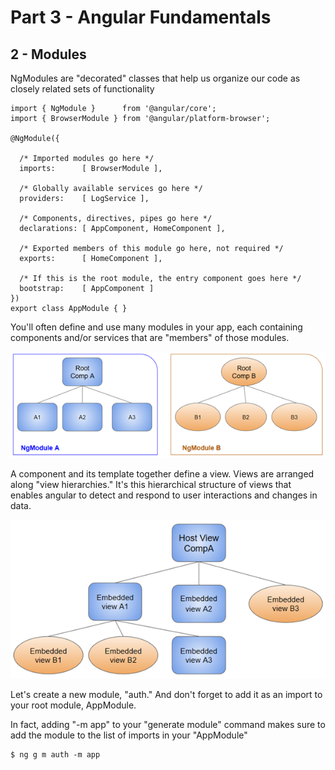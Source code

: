 # Part 3 - Angular Fundamentals
## 2 - Modules

NgModules are "decorated" classes that help us organize our code as closely related sets of functionality

```
import { NgModule }      from '@angular/core';
import { BrowserModule } from '@angular/platform-browser';

@NgModule({

  /* Imported modules go here */
  imports:      [ BrowserModule ],

  /* Globally available services go here */
  providers:    [ LogService ],

  /* Components, directives, pipes go here */
  declarations: [ AppComponent, HomeComponent ],

  /* Exported members of this module go here, not required */ 
  exports:      [ HomeComponent ],

  /* If this is the root module, the entry component goes here */
  bootstrap:    [ AppComponent ]
})
export class AppModule { }
```

You'll often define and use many modules in your app, each containing components and/or services that are "members" of those modules.

![](compilation-context.png)


A component and its template together define a view. Views are arranged along "view hierarchies." It's this hierarchical structure of views that enables angular to detect and respond to user interactions and changes in data.

![](view-hierarchy.png)

Let's create a new module, "auth." And don't forget to add it as an import to your root module, AppModule.

In fact, adding "-m app" to your "generate module" command makes sure to add the module to the list of imports in your "AppModule"

```
$ ng g m auth -m app
```

